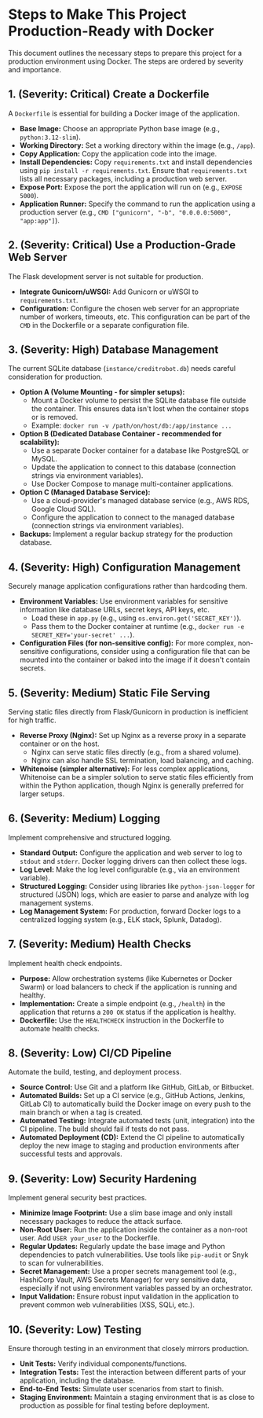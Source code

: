 # Steps to Make This Project Production-Ready with Docker

This document outlines the necessary steps to prepare this project for a production environment using Docker. The steps are ordered by severity and importance.

## 1. (Severity: Critical) Create a Dockerfile
A `Dockerfile` is essential for building a Docker image of the application.
- **Base Image:** Choose an appropriate Python base image (e.g., `python:3.12-slim`).
- **Working Directory:** Set a working directory within the image (e.g., `/app`).
- **Copy Application:** Copy the application code into the image.
- **Install Dependencies:** Copy `requirements.txt` and install dependencies using `pip install -r requirements.txt`. Ensure that `requirements.txt` lists all necessary packages, including a production web server.
- **Expose Port:** Expose the port the application will run on (e.g., `EXPOSE 5000`).
- **Application Runner:** Specify the command to run the application using a production server (e.g., `CMD ["gunicorn", "-b", "0.0.0.0:5000", "app:app"]`).

## 2. (Severity: Critical) Use a Production-Grade Web Server
The Flask development server is not suitable for production.
- **Integrate Gunicorn/uWSGI:** Add Gunicorn or uWSGI to `requirements.txt`.
- **Configuration:** Configure the chosen web server for an appropriate number of workers, timeouts, etc. This configuration can be part of the `CMD` in the Dockerfile or a separate configuration file.

## 3. (Severity: High) Database Management
The current SQLite database (`instance/creditrobot.db`) needs careful consideration for production.
- **Option A (Volume Mounting - for simpler setups):**
    - Mount a Docker volume to persist the SQLite database file outside the container. This ensures data isn't lost when the container stops or is removed.
    - Example: `docker run -v /path/on/host/db:/app/instance ...`
- **Option B (Dedicated Database Container - recommended for scalability):**
    - Use a separate Docker container for a database like PostgreSQL or MySQL.
    - Update the application to connect to this database (connection strings via environment variables).
    - Use Docker Compose to manage multi-container applications.
- **Option C (Managed Database Service):**
    - Use a cloud-provider's managed database service (e.g., AWS RDS, Google Cloud SQL).
    - Configure the application to connect to the managed database (connection strings via environment variables).
- **Backups:** Implement a regular backup strategy for the production database.

## 4. (Severity: High) Configuration Management
Securely manage application configurations rather than hardcoding them.
- **Environment Variables:** Use environment variables for sensitive information like database URLs, secret keys, API keys, etc.
    - Load these in `app.py` (e.g., using `os.environ.get('SECRET_KEY')`).
    - Pass them to the Docker container at runtime (e.g., `docker run -e SECRET_KEY='your-secret' ...`).
- **Configuration Files (for non-sensitive config):** For more complex, non-sensitive configurations, consider using a configuration file that can be mounted into the container or baked into the image if it doesn't contain secrets.

## 5. (Severity: Medium) Static File Serving
Serving static files directly from Flask/Gunicorn in production is inefficient for high traffic.
- **Reverse Proxy (Nginx):** Set up Nginx as a reverse proxy in a separate container or on the host.
    - Nginx can serve static files directly (e.g., from a shared volume).
    - Nginx can also handle SSL termination, load balancing, and caching.
- **Whitenoise (simpler alternative):** For less complex applications, Whitenoise can be a simpler solution to serve static files efficiently from within the Python application, though Nginx is generally preferred for larger setups.

## 6. (Severity: Medium) Logging
Implement comprehensive and structured logging.
- **Standard Output:** Configure the application and web server to log to `stdout` and `stderr`. Docker logging drivers can then collect these logs.
- **Log Level:** Make the log level configurable (e.g., via an environment variable).
- **Structured Logging:** Consider using libraries like `python-json-logger` for structured (JSON) logs, which are easier to parse and analyze with log management systems.
- **Log Management System:** For production, forward Docker logs to a centralized logging system (e.g., ELK stack, Splunk, Datadog).

## 7. (Severity: Medium) Health Checks
Implement health check endpoints.
- **Purpose:** Allow orchestration systems (like Kubernetes or Docker Swarm) or load balancers to check if the application is running and healthy.
- **Implementation:** Create a simple endpoint (e.g., `/health`) in the application that returns a `200 OK` status if the application is healthy.
- **Dockerfile:** Use the `HEALTHCHECK` instruction in the Dockerfile to automate health checks.

## 8. (Severity: Low) CI/CD Pipeline
Automate the build, testing, and deployment process.
- **Source Control:** Use Git and a platform like GitHub, GitLab, or Bitbucket.
- **Automated Builds:** Set up a CI service (e.g., GitHub Actions, Jenkins, GitLab CI) to automatically build the Docker image on every push to the main branch or when a tag is created.
- **Automated Testing:** Integrate automated tests (unit, integration) into the CI pipeline. The build should fail if tests do not pass.
- **Automated Deployment (CD):** Extend the CI pipeline to automatically deploy the new image to staging and production environments after successful tests and approvals.

## 9. (Severity: Low) Security Hardening
Implement general security best practices.
- **Minimize Image Footprint:** Use a slim base image and only install necessary packages to reduce the attack surface.
- **Non-Root User:** Run the application inside the container as a non-root user. Add `USER your_user` to the Dockerfile.
- **Regular Updates:** Regularly update the base image and Python dependencies to patch vulnerabilities. Use tools like `pip-audit` or Snyk to scan for vulnerabilities.
- **Secret Management:** Use a proper secrets management tool (e.g., HashiCorp Vault, AWS Secrets Manager) for very sensitive data, especially if not using environment variables passed by an orchestrator.
- **Input Validation:** Ensure robust input validation in the application to prevent common web vulnerabilities (XSS, SQLi, etc.).

## 10. (Severity: Low) Testing
Ensure thorough testing in an environment that closely mirrors production.
- **Unit Tests:** Verify individual components/functions.
- **Integration Tests:** Test the interaction between different parts of your application, including the database.
- **End-to-End Tests:** Simulate user scenarios from start to finish.
- **Staging Environment:** Maintain a staging environment that is as close to production as possible for final testing before deployment.
